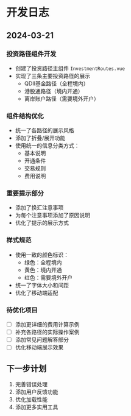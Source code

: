 # 开发日志

## 2024-03-21

### 投资路径组件开发
- 创建了投资路径主组件 `InvestmentRoutes.vue`
- 实现了三条主要投资路径的展示
  - QDII基金路径（全程境内）
  - 港股通路径（境内开通）
  - 离岸账户路径（需要境外开户）

### 组件结构优化
- 统一了各路径的展示风格
- 添加了折叠/展开功能
- 使用统一的信息分类方式：
  - 基本说明
  - 开通条件
  - 交易规则
  - 费用说明

### 重要提示部分
- 添加了换汇注意事项
- 为每个注意事项添加了原因说明
- 优化了提示的展示方式

### 样式规范
- 使用一致的颜色标识：
  - 绿色：全程境内
  - 黄色：境内开通
  - 红色：需要境外开户
- 统一了字体大小和间距
- 优化了移动端适配

### 待优化项目
- [ ] 添加更详细的费用计算示例
- [ ] 补充各路径的实际操作案例
- [ ] 添加常见问题解答部分
- [ ] 优化移动端展示效果

## 下一步计划
1. 完善错误处理
2. 添加用户反馈功能
3. 优化加载性能
4. 添加更多实用工具 